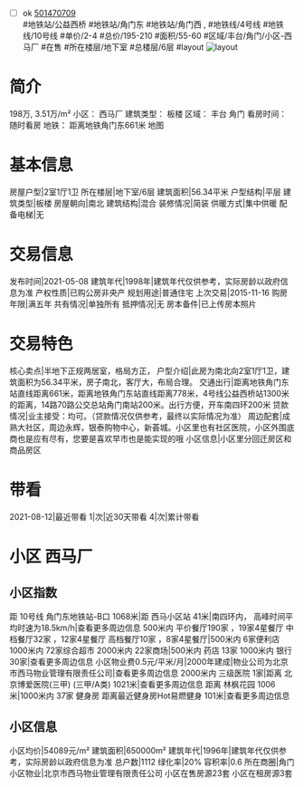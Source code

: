 - [ ] ok [501470709](https://bj.5i5j.com/ershoufang/501470709.html)  
 #地铁站/公益西桥 #地铁站/角门东 #地铁站/角门西 ,  #地铁线/4号线 #地铁线/10号线
#单价/2-4 #总价/195-210 #面积/55-60   #区域/丰台/角门/小区-西马厂 #在售 #所在楼层/地下室 #总楼层/6层 #layout 
![layout](http://image2a.5i5j.com/bdir/layout/c651f9e3433941539924d3a047b0a0bc.JPG_P5.jpg) 
# 简介 
 198万,  3.51万/m² 
小区： 西马厂
建筑类型： 板楼
区域： 丰台 角门
看房时间： 随时看房
地铁： 距离地铁角门东661米 地图
# 基本信息 
 房屋户型|2室1厅1卫
所在楼层|地下室/6层
建筑面积|56.34平米
户型结构|平层
建筑类型|板楼
房屋朝向|南北
建筑结构|混合
装修情况|简装
供暖方式|集中供暖
配备电梯|无
# 交易信息 
 发布时间|2021-05-08
建筑年代|1998年|建筑年代仅供参考，实际房龄以政府信息为准
产权性质|已购公房非央产
规划用途|普通住宅
上次交易|2015-11-16
购房年限|满五年
共有情况|单独所有
抵押情况|无
房本备件|已上传房本照片
# 交易特色 
 核心卖点|半地下正规两居室，格局方正，
户型介绍|此房为南北向2室1厅1卫，建筑面积为56.34平米，房子南北，客厅大，布局合理。
交通出行|距离地铁角门东站直线距离661米，距离地铁角门东站直线距离778米，4号线公益西桥站1300米的距离，14路70路公交总站角门南站200米。出行方便，开车南四环200米
贷款情况|业主接受：均可。（贷款情况仅供参考，最终以实际情况为准）
周边配套|成熟大社区，周边永辉，银泰购物中心，新荟城。小区里也有社区医院，小区外围底商也是应有尽有，您要是喜欢早市也是能实现的哦
小区信息|小区里分回迁房区和商品房区
# 带看 
 2021-08-12|最近带看	 1|次|近30天带看	 4|次|累计带看
# 小区 西马厂
## 小区指数 
 距 10号线 角门东地铁站-B口 1068米|距 西马小区站 41米|南四环内， 高峰时间平均时速为18.5km/h|查看更多周边信息
500米内 平价餐厅190家 ，19家4星餐厅
中档餐厅32家 ，12家4星餐厅
高档餐厅10家 ，8家4星餐厅|500米内 6家便利店
1000米内 72家综合超市
2000米内 22家商场|500米内 药店 13家
1000米内 银行 30家|查看更多周边信息
小区物业费0.5元/平米/月|2000年建成|物业公司为北京市西马物业管理有限责任公司|查看更多周边信息
2000米内 三级医院 1家|距离 北京博爱医院(三甲) (三甲/A类) 1021米|查看更多周边信息
距离 林枫花园 1006米|1000米内 37家 健身房
距离最近健身房Hot易燃健身 101米|查看更多周边信息
## 小区信息 
 小区均价|54089元/m²
建筑面积|650000m²
建筑年代|1996年|建筑年代仅供参考，实际房龄以政府信息为准
总户数|1112
绿化率|20%
容积率|0.6
所在商圈|角门
小区物业|北京市西马物业管理有限责任公司
小区在售房源23套
小区在租房源3套

